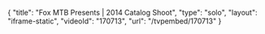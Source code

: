 {
    "title": "Fox MTB Presents | 2014 Catalog Shoot",
    "type": "solo",
    "layout": "iframe-static",
    "videoId": "170713",
    "url": "\/tvpembed\/170713"
}